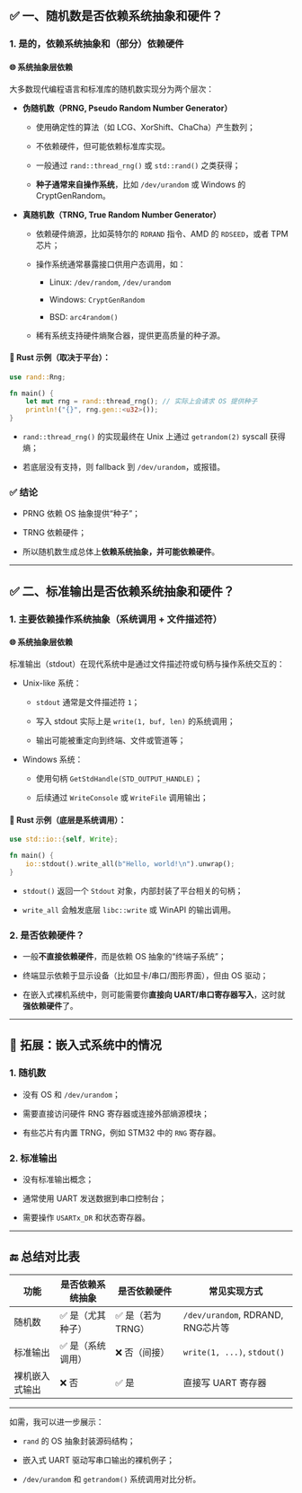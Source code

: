 ## ✅ 一、随机数是否依赖系统抽象和硬件？

### 1. **是的，依赖系统抽象和（部分）依赖硬件**

#### 🌐 系统抽象层依赖

大多数现代编程语言和标准库的随机数实现分为两个层次：

* **伪随机数（PRNG, Pseudo Random Number Generator）**
    
    * 使用确定性的算法（如 LCG、XorShift、ChaCha）产生数列；
        
    * 不依赖硬件，但可能依赖标准库实现。
        
    * 一般通过 `rand::thread_rng()` 或 `std::rand()` 之类获得；
        
    * **种子通常来自操作系统**，比如 `/dev/urandom` 或 Windows 的 CryptGenRandom。
        
* **真随机数（TRNG, True Random Number Generator）**
    
    * 依赖硬件熵源，比如英特尔的 `RDRAND` 指令、AMD 的 `RDSEED`，或者 TPM 芯片；
        
    * 操作系统通常暴露接口供用户态调用，如：
        
        * Linux: `/dev/random`, `/dev/urandom`
            
        * Windows: `CryptGenRandom`
            
        * BSD: `arc4random()`
            
    * 稀有系统支持硬件熵聚合器，提供更高质量的种子源。
        

#### 📌 Rust 示例（取决于平台）：

```rust
use rand::Rng;

fn main() {
    let mut rng = rand::thread_rng(); // 实际上会请求 OS 提供种子
    println!("{}", rng.gen::<u32>());
}
```

* `rand::thread_rng()` 的实现最终在 Unix 上通过 `getrandom(2)` syscall 获得熵；
    
* 若底层没有支持，则 fallback 到 `/dev/urandom`，或报错。
    

### ✅ 结论

* PRNG 依赖 OS 抽象提供“种子”；
    
* TRNG 依赖硬件；
    
* 所以随机数生成总体上**依赖系统抽象，并可能依赖硬件**。
    

* * *

## ✅ 二、标准输出是否依赖系统抽象和硬件？

### 1. **主要依赖操作系统抽象（系统调用 + 文件描述符）**

#### 🌐 系统抽象层依赖

标准输出（stdout）在现代系统中是通过文件描述符或句柄与操作系统交互的：

* Unix-like 系统：
    
    * `stdout` 通常是文件描述符 `1`；
        
    * 写入 stdout 实际上是 `write(1, buf, len)` 的系统调用；
        
    * 输出可能被重定向到终端、文件或管道等；
        
* Windows 系统：
    
    * 使用句柄 `GetStdHandle(STD_OUTPUT_HANDLE)`；
        
    * 后续通过 `WriteConsole` 或 `WriteFile` 调用输出；
        

#### 📌 Rust 示例（底层是系统调用）：

```rust
use std::io::{self, Write};

fn main() {
    io::stdout().write_all(b"Hello, world!\n").unwrap();
}
```

* `stdout()` 返回一个 `Stdout` 对象，内部封装了平台相关的句柄；
    
* `write_all` 会触发底层 `libc::write` 或 WinAPI 的输出调用。
    

### 2. **是否依赖硬件？**

* 一般**不直接依赖硬件**，而是依赖 OS 抽象的“终端子系统”；
    
* 终端显示依赖于显示设备（比如显卡/串口/图形界面），但由 OS 驱动；
    
* 在嵌入式裸机系统中，则可能需要你**直接向 UART/串口寄存器写入**，这时就**强依赖硬件**了。
    

* * *

## 🧠 拓展：嵌入式系统中的情况

### 1. 随机数

* 没有 OS 和 `/dev/urandom`；
    
* 需要直接访问硬件 RNG 寄存器或连接外部熵源模块；
    
* 有些芯片有内置 TRNG，例如 STM32 中的 `RNG` 寄存器。
    

### 2. 标准输出

* 没有标准输出概念；
    
* 通常使用 UART 发送数据到串口控制台；
    
* 需要操作 `USARTx_DR` 和状态寄存器。
    

* * *

## 🔚 总结对比表

| 功能 | 是否依赖系统抽象 | 是否依赖硬件 | 常见实现方式 |
| --- | --- | --- | --- |
| 随机数 | ✅ 是（尤其种子） | ✅ 是（若为 TRNG） | `/dev/urandom`, RDRAND, RNG芯片等 |
| 标准输出 | ✅ 是（系统调用） | ❌ 否（间接） | `write(1, ...)`, `stdout()` |
| 裸机嵌入式输出 | ❌ 否 | ✅ 是 | 直接写 UART 寄存器 |

* * *

如需，我可以进一步展示：

* `rand` 的 OS 抽象封装源码结构；
    
* 嵌入式 UART 驱动写串口输出的裸机例子；
    
* `/dev/urandom` 和 `getrandom()` 系统调用对比分析。